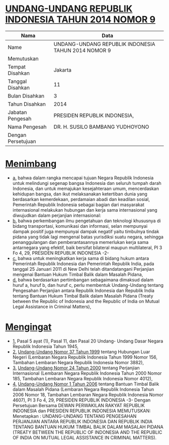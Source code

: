 # [UNDANG-UNDANG REPUBLIK INDONESIA TAHUN 2014 NOMOR 9](http://example.org/legal/document/uu/2014/9)

| Nama | Data |
| ------ | ----- |
|Name|UNDANG-UNDANG REPUBLIK INDONESIA TAHUN 2014 NOMOR 9|
|Memutuskan||
|Tempat Disahkan|Jakarta|
|Tanggal Disahkan|11|
|Bulan Disahkan|3|
|Tahun Disahkan|2014|
|Jabatan Pengesah|PRESIDEN REPUBLIK INDONESIA,|
|Nama Pengesah|DR. H. SUSILO BAMBANG YUDHOYONO|
|Dengan Persetujuan||
# [Menimbang](http://example.org/legal/document/uu/2014/9/menimbang)

* [a.](http://example.org/legal/document/uu/2014/9/menimbang/point/a) bahwa dalam rangka mencapai tujuan Negara Republik Indonesia untuk melindungi segenap bangsa Indonesia dan seluruh tumpah darah Indonesia, dan untuk memajukan kesejahteraan umum, mencerdaskan kehidupan bangsa, dan ikut melaksanakan ketertiban dunia yang berdasarkan kemerdekaan, perdamaian abadi dan keadilan sosial, Pemerintah Republik Indonesia sebagai bagian dari masyarakat internasional melakukan hubungan dan kerja sama internasional yang diwujudkan dalam perjanjian internasional:
* [b.](http://example.org/legal/document/uu/2014/9/menimbang/point/b) bahwa perkembangan ilmu pengetahuan dan teknologi khususnya di bidang transportasi, komunikasi dan informasi, selan mempunyai dampak positif juga mempunyai dampak negatif yaitu timbulnya tindak pidana yang tidak lagi mengenal batas yurisdiksi suatu negara, sehingga penanggulangan dan pemberantasannya memerlukan kerja sama antarnegara yang efektif, baik bersifat bilateral maupun multilateral, PI 3 Fo 4, 29, PRESIDEN REPUBLIK INDONESIA -2-
* [c.](http://example.org/legal/document/uu/2014/9/menimbang/point/c) bahwa untuk meningkatkan kerja sama di bidang hukum antara Pemerintah Republik Indonesia dan Pemerintah Republik India, pada tanggal 25 Januari 2011 di New Delhi telah ditandatangani Perjanjian mengenai Bantuan Hukum Timbal Balik dalam Masalah Pidana,
* [d.](http://example.org/legal/document/uu/2014/9/menimbang/point/d) bahwa berdasarkan pertimbangan sebagaimana dimaksud dalam huruf a, huruf b, dan huruf c, perlu membentuk Undang-Undang tentang Pengesahan Perjanjian antara Republik Indonesia dan Republik India tentang Bantuan Hukum Timbal Balik dalam Masalah Pidana (Treaty between the Republic of Indonesia and the Republic of India on Mutual Legal Assistance in Criminal Matters),
# [Mengingat](http://example.org/legal/document/uu/2014/9/mengingat)

* [1.](http://example.org/legal/document/uu/2014/9/mengingat/point/0001) Pasal 5 ayat (1), Pasal 11, dan Pasal 20 Undang- Undang Dasar Negara Republik Indonesia Tahun 1945,
* [2.](http://example.org/legal/document/uu/2014/9/mengingat/point/0002) [Undang-Undang Nomor 37 Tahun 1999](http://example.org/legal/document/uu/1999/37) tentang Hubungan Luar Negeri (Lembaran Negara Republik Indonesia Tahun 1999 Nomor 156, Tambahan Lembaran Negara Republik Indonesia Nomor 3882),
* [3.](http://example.org/legal/document/uu/2014/9/mengingat/point/0003) [Undang-Undang Nomor 24 Tahun 2000](http://example.org/legal/document/uu/2000/24) tentang Perjanjian Internasional (Lembaran Negara Republik Indonesia Tahun 2000 Nomor 185, Tambahan Lembaran Negara Republik Indonesia Nomor 4012),
* [4.](http://example.org/legal/document/uu/2014/9/mengingat/point/0004) [Undang-Undang Nomor 1 Tahun 2006](http://example.org/legal/document/uu/2006/1) tentang Bantuan Timbal Balik dalam Masalah Pidana (Lembaran Negara Republik Indonesia Tahun 2006 Nomor 18, Tambahan Lembaran Negara Republik Indonesia Nomor 4607), PI 3 Fo 4, 29, PRESIDEN REPUBLIK INDONESIA -3- Dengan Persetujuan Bersama DEWAN PERWAKILAN RAKYAT REPUBLIK INDONESIA dan PRESIDEN REPUBLIK INDONESIA MEMUTUSKAN: Menetapkan : UNDANG-UNDANG TENTANG PENGESAHAN PERJANJIAN ANTARA REPUBLIK INDONESIA DAN REPUBLIK INDIA TENTANG BANTUAN HUKUM TIMBAL BALIK DALAM MASALAH PIDANA (TREATY BETWEEN THE REPUBLIC OF INDONESIA AND THE REPUBLIC OF INDIA ON MUTUAL LEGAL ASSISTANCE IN CRIMINAL MATTERS).